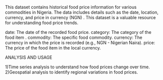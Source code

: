 This dataset contains historical food price information for various commodities in Nigeria. The data includes details such as the date, location, currency, and price in currency (NGN) . This dataset is a valuable resource for understanding food price trends.


date: The date of the recorded food price.
category: The category of the food item .
commodity: The specific food commodity.
currency: The currency in which the price is recorded (e.g., NGN - Nigerian Naira).
price: The price of the food item in the local currency.


ANALYSIS AND USAGE 

1)Time series analysis to understand how food prices change over time.
2)Geospatial analysis to identify regional variations in food prices.